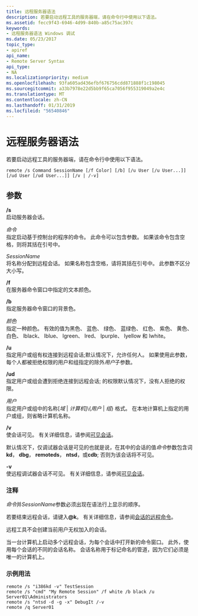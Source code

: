 ```yaml
---
title: 远程服务器语法
description: 若要启动远程工具的服务器端，请在命令行中使用以下语法。
ms.assetid: fecc9f43-6946-4d99-840b-a85c75ac397c
keywords:
- 远程服务器语法 Windows 调试
ms.date: 05/23/2017
topic_type:
- apiref
api_name:
- Remote Server Syntax
api_type:
- NA
ms.localizationpriority: medium
ms.openlocfilehash: 93fa605ad436efbf676756cdd871888f1c198045
ms.sourcegitcommit: a33b7978e22d5bb9f65ca7056f955319049a2e4c
ms.translationtype: MT
ms.contentlocale: zh-CN
ms.lasthandoff: 01/31/2019
ms.locfileid: "56540846"
---
```

# <a name="remote-server-syntax"></a>远程服务器语法


若要启动远程工具的服务器端，请在命令行中使用以下语法。

```console
remote /s Command SessionName [/f Color] [/b] [/u User [/u User...]] [/ud User [/ud User...]] [/v | /-v]
```

## <a name="span-idddkremoteserversyntaxdtoolsspanspan-idddkremoteserversyntaxdtoolsspanparameters"></a><span id="ddk_remote_server_syntax_dtools"></span><span id="DDK_REMOTE_SERVER_SYNTAX_DTOOLS"></span>参数


<span id="________s______"></span><span id="________S______"></span> **/s**   
启动服务器会话。

<span id="_______Command______"></span><span id="_______command______"></span><span id="_______COMMAND______"></span> *命令*   
指定启动基于控制台的程序的命令。 此命令可以包含参数。 如果该命令包含空格，则将其括在引号中。

<span id="_______SessionName______"></span><span id="_______sessionname______"></span><span id="_______SESSIONNAME______"></span> *SessionName*   
将名称分配到远程会话。 如果名称包含空格，请将其括在引号中。 此参数不区分大小写。

<span id="________f______"></span><span id="________F______"></span> **/f**   
在服务器命令窗口中指定的文本颜色。

<span id="________b______"></span><span id="________B______"></span> **/b**   
指定服务器命令窗口的背景色。

<span id="_______Color______"></span><span id="_______color______"></span><span id="_______COLOR______"></span> *颜色*   
指定一种颜色。 有效的值为黑色、 蓝色、 绿色、 蓝绿色、 红色、 紫色、 黄色、 白色、 lblack、 lblue、 lgreen、 lred、 lpurple、 lyellow 和 lwhite。

<span id="________u______"></span><span id="________U______"></span> **/u**   
指定用户或组有权连接到远程会话;默认情况下，允许任何人。 如果使用此参数，每个人都被拒绝权限的用户和组指定的除外*用户*子参数。

<span id="________ud______"></span><span id="________UD______"></span> **/ud**   
指定用户或组会遭到拒绝连接到远程会话; 的权限默认情况下，没有人拒绝的权限。

<span id="_______User______"></span><span id="_______user______"></span><span id="_______USER______"></span> *用户*   
指定用户或组中的名称\[*域* | *计算机*\]\\{*用户* | *组*} 格式。 在本地计算机上指定的用户或组，则省略计算机名称。

<span id="________v______"></span><span id="________V______"></span> **/v**   
使会话可见。 有关详细信息，请参阅[可见会话](remote-tool-concepts.md#visible-session)。

默认情况下，仅调试器会话是可见的也就是说，在其中的会话的值*命令*参数包含词**kd**， **dbg**， **remoteds**， **ntsd**，或**cdb**; 否则为该会话将不可见。

<span id="_______-v______"></span><span id="_______-V______"></span> **-v**   
使远程调试器会话不可见。 有关详细信息，请参阅[可见会话](remote-tool-concepts.md#visible-session)。

### <a name="span-idcommentsspanspan-idcommentsspancomments"></a><span id="comments"></span><span id="COMMENTS"></span>注释

*命令*并*SessionName*参数必须出现在语法行上显示的顺序。

若要结束远程会话，请键入<strong>@k</strong>。 有关详细信息，请参阅[会话的远程命令](remote-session-commands.md)。

远程工具不会创建当前用户无权加入的会话。

当一台计算机上启动多个远程会话，为每个会话中打开新的命令窗口。 此外，使用每个会话的不同的会话名称。 会话名称用于标记命名的管道，因为它们必须是唯一的计算机上。

### <a name="span-idsampleusagespanspan-idsampleusagespansample-usage"></a><span id="sample_usage"></span><span id="SAMPLE_USAGE"></span>示例用法

```console
remote /s "i386kd -v" TestSession
remote /s "cmd" "My Remote Session" /f white /b black /u Server01\Administrators
remote /s "ntsd -d -g -x" DebugIt /-v
remote /q Server01
```

 

 





